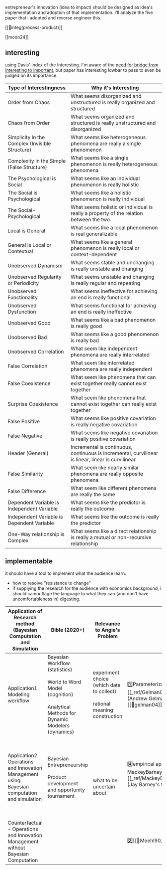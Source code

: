 entrepreneur's innovation (idea to impact) should be designed as idea's implementation and adoption of that implementation. i'll analyze the five paper that i adopted and reverse engineer this.

[[💠integ(process-product)]]

[[moon24]]
## interesting

using Davis' Index of the Interesting. I'm aware of the [need for bridge from interesting to important](https://journals.aom.org/doi/10.5465/amj.2020.4002), but paper has interesting lowbar to pass to even be judged on its importance.

| Type of Interestingness                         | Why it's Interesting                                                                               |
| ----------------------------------------------- | -------------------------------------------------------------------------------------------------- |
| Order from Chaos                                | What seems disorganized and unstructured is really organized and structured                        |
| Chaos from Order                                | What seems organized and structured is really unstructured and disorganized                        |
| Simplicity in the Complex (Invisible Structure) | What seems like heterogeneous phenomena are really a single phenomenon                             |
| Complexity in the Simple (False Structure)      | What seems like a single phenomenon is really heterogeneous phenomena                              |
| The Psychological is Social                     | What seems like an individual phenomenon is really holistic                                        |
| The Social is Psychological                     | What seems like a holistic phenomenon is really individual                                         |
| The Social-Psychological                        | What seems holistic or individual is really a property of the relation between the two             |
| Local is General                                | What seems like a local phenomenon is real generalizable                                           |
| General is Local or Contextual                  | What seems like a general phenomenon is really local or context-dependent                          |
| Unobserved Dynamism                             | What seems stable and unchanging is really unstable and changing                                   |
| Unobserved Regularity or Periodicity            | What seems unstable and changing is really regular and repeating                                   |
| Unobserved Functionality                        | What seems ineffective for achieving an end is really functional                                   |
| Unobserved Dysfunction                          | What seems functional for achieving an end is really ineffective                                   |
| Unobserved Good                                 | What seems like a bad phenomenon is really good                                                    |
| Unobserved Bad                                  | What seems like a good phenomenon is really bad                                                    |
| Unobserved Correlation                          | What seem like independent phenomena are really interrelated                                       |
| False Correlation                               | What seem like interrelated phenomena are really independent                                       |
| False Coexistence                               | What seem like phenomena that can exist together really cannot exist together                      |
| Surprise Coexistence                            | What seem like phenomena that cannot exist together can really exist together                      |
| False Positive                                  | What seems like positive covariation is really negative covariation                                |
| False Negative                                  | What seems like negative covariation is really positive covariation                                |
| Header (General)                                | Incremental is continuous, continuous is incremental, curvilinear is linear, linear is curvilinear |
| False Similarity                                | What seem like nearly similar phenomena are really opposite phenomena                              |
| False Difference                                | What seem like different phenomena are really the same                                             |
| Dependent Variable is Independent Variable      | What seems like the predictor is really the outcome                                                |
| Independent Variable is Dependent Variable      | What seems like the outcome is really the predictor                                                |
| One-Way relationship is Complex                 | What seems like a direct relationship is really a mutual or non-recursive relationship             |

## implementable

it should have a tool to implement what the audience learn. 
- how to resolve "resistance to change"
- if supplying the research for the audience with economics background, i should camouflage the language to what they can (and don't have uncomfortableness in) digesting. 

| Application of Research method (Bayesian Computation and Simulation                            | Bible (2020+)                                                                                                                   | Relevance to Angie's Problem                                                   | Seed paper for                                                                                                                                 | Limitation                                                                        | outside school but insightful  | Current Frontier                                          | interacting                                                                                                                                                      | honorable mention      |
| ---------------------------------------------------------------------------------------------- | ------------------------------------------------------------------------------------------------------------------------------- | ------------------------------------------------------------------------------ | ---------------------------------------------------------------------------------------------------------------------------------------------- | --------------------------------------------------------------------------------- | ------------------------------ | --------------------------------------------------------- | ---------------------------------------------------------------------------------------------------------------------------------------------------------------- | ---------------------- |
| Application1 <br>Modeling workflow<br>                                                         | Bayesian Workflow (statistics)<br><br>World to Word Model (cognition)<br><br>Analytical Methods for Dynamic Modelers (dynamics) | experiment choice (which data to collect)<br><br>rational meaning construction | 1️⃣Parameterization & Modeling<br>[[_ref/Gelman04_parameterizationBayes.pdf]] (Andrew Gelman's favorite)<br>[[📜gelman04]]                     | Holes in Bayesian Stats<br><br>data collection is not cast as resource allocation | Computational Rationality      | posterior SBC (statistics)<br><br>ADEV (computer science) | Andrew (statistics)<br><br>Vikash (computer science)<br><br>Tom (dynamics)                                                                                       | [[📜gans23_choose(ent, exp)]] |
| Application2<br>Operations and Innovation Management using Bayesian computation and simulation | Bayesian Entrepreneurship<br><br>Product development and opportunity tournament                                                 | <br><br><br>what to be uncertain about                                         | 4️⃣empirical approach recipe [[📜MackeyBarneyDotson15_CorpDiv]] [[_ref/MackeyBarneyDotson15_CorporateDiv.pdf]] (Jay Barney's favorite)<br><br> |                                                                                   | 3️⃣Operations for entrepreneur | Need Analysis capturing psychological inventory (Moshe)   | Moshe (choice analysis, demand modeling)<br><br>Scott (economics of idea, innovation, entrepreneurship)<br><br>Charlie (decision science, operations management) |                        |
| Counterfactual - Operations and Innovation Management without Bayesian Computation             |                                                                                                                                 |                                                                                | 2️⃣[[📜Meehl90_appraising_amend]]                                                                                                              | 2️⃣One and Done (Efficiency)                                                      |                                |                                                           |                                                                                                                                                                  |                        |



